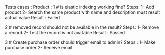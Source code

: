 Tests cases : 
Product :
1 # is elastic indexing working fine?
Steps:
    1- Add product
    2- Search the same product with name and description must result actual value
Result : Failed

2 # removed record should not be available in the result?
Steps:
    1- Remove a record
    2- Test the record is not available
Result : Passed
    
3 # Create purchase order should trigger email to admin?
Steps :
    1- Make purchase order
    2- Receive email    

